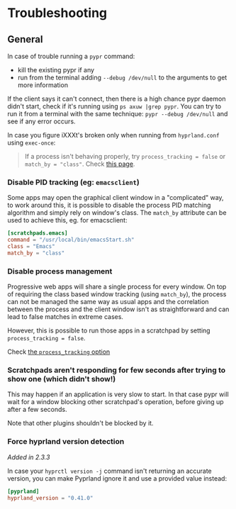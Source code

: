# Troubleshooting

## General

In case of trouble running a `pypr` command:
- kill the existing pypr if any
- run from the terminal adding `--debug /dev/null` to the arguments to get more information

If the client says it can't connect, then there is a high chance pypr daemon didn't start, check if it's running using `ps axuw |grep pypr`. You can try to run it from a terminal with the same technique: `pypr --debug /dev/null` and see if any error occurs.

In case you figure iXXXt's broken only when running from `hyprland.conf` using `exec-once`:

> If a process isn't behaving properly, try `process_tracking = false` or `match_by = "class"`.
> Check [this page](scratchpads_nonstandard).

### Disable PID tracking (eg: `emacsclient`)
Some apps may open the graphical client window in a "complicated" way, to work around this, it is possible to disable the process PID matching algorithm and simply rely on window's class.
The `match_by` attribute can be used to achieve this, eg. for emacsclient:
```toml
[scratchpads.emacs]
command = "/usr/local/bin/emacsStart.sh"
class = "Emacs"
match_by = "class"
```
### Disable process management

Progressive web apps will share a single process for every window.
On top of requiring the class based window tracking (using `match_by`), the process can not be managed the same way as usual apps and the correlation between the process and the client window isn't as straightforward and can lead to false matches in extreme cases.

However, this is possible to run those apps in a scratchpad by setting `process_tracking = false`.

Check [the `process_tracking` option](https://github.com/hyprland-community/pyprland/wiki/scratchpads_nonstandard#process_tracking-optional)

### Scratchpads aren't responding for few seconds after trying to show one (which didn't show!)

This may happen if an application is very slow to start.
In that case pypr will wait for a window blocking other scratchpad's operation, before giving up after a few seconds.

Note that other plugins shouldn't be blocked by it.

### Force hyprland version detection

_Added in 2.3.3_

In case your `hyprctl version -j` command isn't returning an accurate version, you can make Pyprland ignore it and use a provided value instead:

```toml
[pyprland]
hyprland_version = "0.41.0"
```
